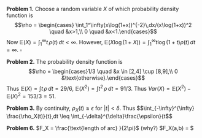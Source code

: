 **Problem 1.** Choose a random variable $X$ of which probability density function is 
$$\rho = \begin{cases} \int_1^\infty(x\log(1+x))^{-2}\,dx/(x\log(1+x))^2 \quad &x>1,\\
0 \quad &x<1.\end{cases}$$
Now $\mathbb{E}(X) = \int_1^\infty t\,\rho(t)\,dt <\infty$. However, $\mathbb{E}(X\log(1+X)) = \int_1^\infty t\log(1+t)\rho(t)\,dt=\infty.$ $\square$

**Problem 2.** The probability density function is
$$\rho = \begin{cases}1/3 \quad &x \in [2,4] \cup [8,9],\\
0  &\text{otherwise}.\end{cases}$$
Thus $\mathbb{E}(X) = \int t\,\rho\,dt = 29/6$, $\mathbb{E}(X^2) = \int t^2\,\rho\,dt = 91/3$.
Thus $Var(X)=\mathbb{E}(X^2)-\mathbb{E}(X)^2=153/3=51.$

**Problem 3.** By continuity, $\rho_X(t) \geq \epsilon$ for $|t| < \delta$. Thus
$$\int_{-\infty}^{\infty} \frac{\rho_X(t)}{t}\,dt \leq \int_{-\delta}^{\delta}\frac{\epsilon}{t$$

**Problem 6.** $F_X = \frac{\text{length of arc} }{2\pi}$ (why?)
$F_X(a,b) = $

<!--stackedit_data:
eyJoaXN0b3J5IjpbMjAzNTQwNDEzMiwxMTE0NzAzNDI4LC05OD
Y0NzIxMjAsMjAzNzMzODQ0NCwtMTQ0MTgxMTY5MiwxNTk5Njk4
MTU5LC04NDUxNDMyOTUsLTM2ODYwMzU0MCwtOTgyOTA0NjksOD
k5NjQwNDYyLDU0NTk3NjU0Myw1NzIyOTY3MzYsLTIyNDA0ODg4
OF19
-->